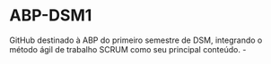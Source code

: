 # ABP-DSM1

GitHub destinado à ABP do primeiro semestre de DSM, integrando o método ágil de trabalho SCRUM como seu principal conteúdo. -
